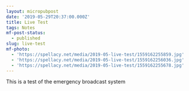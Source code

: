 ```yaml
---
layout: micropubpost
date: '2019-05-29T20:37:00.000Z'
title: Live Test
tags: Notes
mf-post-status:
  - published
slug: live-test
mf-photo:
  - 'https://spellacy.net/media/2019-05-live-test/1559162255859.jpg'
  - 'https://spellacy.net/media/2019-05-live-test/1559162256036.jpg'
  - 'https://spellacy.net/media/2019-05-live-test/1559162255678.jpg'
---
```

This is a test of the emergency broadcast system 
